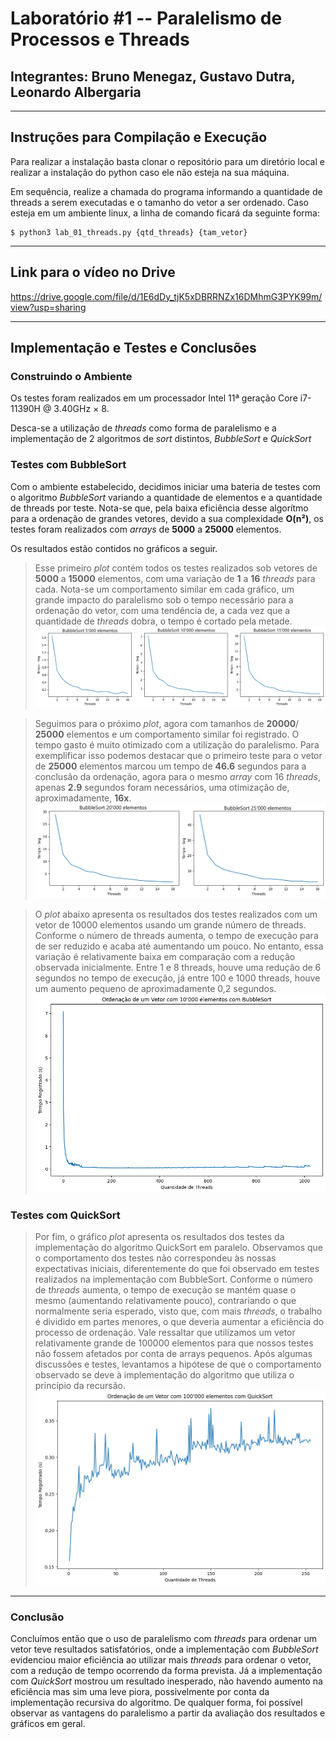 # Laboratório #1 -- Paralelismo de Processos e Threads
## Integrantes: Bruno Menegaz, Gustavo Dutra, Leonardo Albergaria
---
## Instruções para Compilação e Execução

Para realizar a instalação basta clonar o repositório para um diretório local e realizar a instalação do python caso ele não esteja na sua máquina.

Em sequência, realize a chamada do programa informando a quantidade de threads a serem executadas e o tamanho do vetor a ser ordenado. Caso esteja em um ambiente linux, a linha de comando ficará da seguinte forma:

```
$ python3 lab_01_threads.py {qtd_threads} {tam_vetor}  
```
---
## Link para o vídeo no Drive
https://drive.google.com/file/d/1E6dDy_tjK5xDBRRNZx16DMhmG3PYK99m/view?usp=sharing

---
## Implementação e Testes e Conclusões

### Construindo o Ambiente
Os testes foram realizados em um processador Intel 11ª geração Core i7-11390H @ 3.40GHz × 8.

Desca-se a utilização de *threads* como forma de paralelismo e a implementação de 2 algoritmos de *sort* distintos, *BubbleSort* e *QuickSort* 

### Testes com BubbleSort

Com o ambiente estabelecido, decidimos iniciar uma bateria de testes com o algoritmo *BubbleSort* variando a quantidade de elementos e a quantidade de threads por teste. Nota-se que, pela baixa eficiência desse algorítmo para a ordenação de grandes vetores, devido a sua complexidade **O(n²)**, os testes foram realizados com *arrays* de **5000** a **25000** elementos. 

Os resultados estão contidos no gráficos a seguir.

> Esse primeiro *plot* contém todos os testes realizados sob vetores de **5000** a **15000** elementos, com uma variação de **1** a **16** *threads* para cada. Nota-se um comportamento similar em cada gráfico, um grande impacto do paralelismo sob o tempo necessário para a ordenação do vetor, com uma tendência de, a cada vez que a quantidade de *threads* dobra, o tempo é cortado pela metade.
![Imagem 1](imagens/graph_bb_5_15.png)

> Seguimos para o próximo *plot*, agora com tamanhos de **20000**/ **25000** elementos e um comportamento similar foi registrado. O tempo gasto é muito otimizado com a utilização do paralelismo. Para exemplificar isso podemos destacar que o primeiro teste para o vetor de **25000** elementos marcou um tempo de **46.6** segundos para a conclusão da ordenação, agora para o mesmo *array* com 16 *threads*, apenas **2.9** segundos foram necessários, uma otimização de, aproximadamente, **16x**.
![Imagem 2](imagens/graph_bb_20_25.png) 

> O *plot* abaixo apresenta os resultados dos testes realizados com um vetor de 10000 elementos usando um grande número de threads. Conforme o número de threads aumenta, o tempo de execução para de ser reduzido e acaba até aumentando um pouco. No entanto, essa variação é relativamente baixa em comparação com a redução observada inicialmente. Entre 1 e 8 threads, houve uma redução de 6 segundos no tempo de execução, já entre 100 e 1000 threads, houve um aumento pequeno de aproximadamente 0,2 segundos.
![Imagem 3](imagens/graph_bb.png)

### Testes com QuickSort
> Por fim, o gráfico *plot* apresenta os resultados dos testes da implementação do algoritmo QuickSort em paralelo. Observamos que o comportamento dos testes não correspondeu às nossas expectativas iniciais, diferentemente do que foi observado em testes realizados na implementação com BubbleSort. Conforme o número de *threads* aumenta, o tempo de execução se mantém quase o mesmo (aumentando relativamente pouco), contrariando o que normalmente seria esperado, visto que, com mais *threads*, o trabalho é dividido em partes menores, o que deveria aumentar a eficiência do processo de ordenação. Vale ressaltar que utilizamos um vetor relativamente grande de 100000 elementos para que nossos testes não fossem afetados por conta de arrays pequenos. Após algumas discussões e testes, levantamos a hipótese de que o comportamento observado se deve à implementação do algoritmo que utiliza o princípio da recursão.
![Imagem 4](imagens/graph_qs.png)
---
### Conclusão

Concluímos então que o uso de paralelismo com *threads* para ordenar um vetor teve resultados satisfatórios, onde a implementação com *BubbleSort* evidenciou maior eficiência ao utilizar mais *threads* para ordenar o vetor, com a redução de tempo ocorrendo da forma prevista. Já a implementação com *QuickSort* mostrou um resultado inesperado, não havendo aumento na eficiência mas sim uma leve piora, possivelmente por conta da implementação recursiva do algoritmo. De qualquer forma, foi possível observar as vantagens do paralelismo a partir da avaliação dos resultados e gráficos em geral.